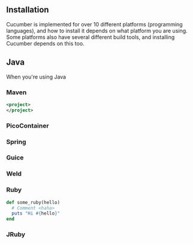 ## Installation

Cucumber is implemented for over 10 different platforms (programming languages), and how to install it depends on what platform you are using. Some platforms also have several different build tools, and installing Cucumber depends on this too.

## Java

When you're using Java

### Maven

```xml
<project>
</project>
```

### PicoContainer

### Spring

### Guice

### Weld

### Ruby

```ruby
def some_ruby(hello)
  # Comment <haha>
  puts "Hi #{hello}"
end
```

### JRuby
